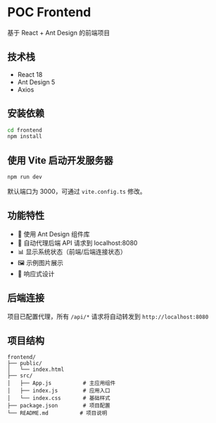 # POC Frontend

基于 React + Ant Design 的前端项目

## 技术栈

- React 18
- Ant Design 5
- Axios

## 安装依赖

```bash
cd frontend
npm install
```

## 使用 Vite 启动开发服务器

```bash
npm run dev
```

默认端口为 3000，可通过 `vite.config.ts` 修改。

## 功能特性

- 🎨 使用 Ant Design 组件库
- 🔗 自动代理后端 API 请求到 localhost:8080
- 📊 显示系统状态（前端/后端连接状态）
- 🖼️ 示例图片展示
- 📱 响应式设计

## 后端连接

项目已配置代理，所有 `/api/*` 请求将自动转发到 `http://localhost:8080`

## 项目结构

```
frontend/
├── public/
│   └── index.html
├── src/
│   ├── App.js          # 主应用组件
│   ├── index.js        # 应用入口
│   └── index.css       # 基础样式
├── package.json        # 项目配置
└── README.md          # 项目说明
``` 